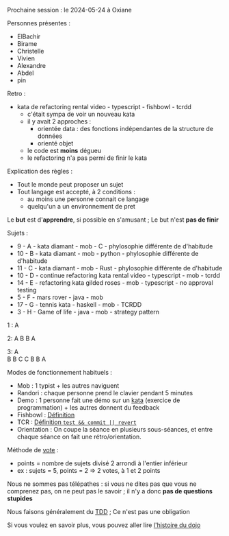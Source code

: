 Prochaine session : le 2024-05-24 à Oxiane

Personnes présentes :
- ElBachir
- Birame
- Christelle
- Vivien
- Alexandre
- Abdel
- pin

Retro :
- kata de refactoring rental video - typescript - fishbowl - tcrdd
  - c'était sympa de voir un nouveau kata
  - il y avait 2 approches :
    - orientée data : des fonctions indépendantes de la structure de données
    - orienté objet
  - le code est **moins** dégueu
  - le refactoring n'a pas permi de finir le kata

Explication des règles :
- Tout le monde peut proposer un sujet
- Tout langage est accepté, à 2 conditions :
  - au moins une personne connait ce langage
  - quelqu'un a un environnement de pret

Le **but** est d'**apprendre**, si possible en s'amusant ;
Le but n'est **pas de finir**

Sujets :
- 9 - A - kata diamant - mob - C - phylosophie différente de d'habitude
- 10 - B - kata diamant - mob - python - phylosophie différente de d'habitude
- 11 - C - kata diamant - mob - Rust - phylosophie différente de d'habitude
- 10 - D - continue refactoring kata rental video - typescript - mob - tcrdd
- 14 - E - refactoring kata gilded roses - mob - typescript - no approval testing
- 5 - F - mars rover - java - mob
- 17 - G - tennis kata - haskell - mob - TCRDD
- 3 - H - Game of life - java - mob - strategy pattern

1 :
A

2:
 A 
B B
 A 

3:
  A  
 B B 
C   C
 B B 
  A  

Modes de fonctionnement habituels :
- Mob : 1 typist + les autres naviguent
- Randori : chaque personne prend le clavier pendant 5 minutes
- Demo : 1 personne fait une démo sur un [kata] (exercice de programmation) + les autres donnent du feedback
- Fishbowl : [Définition][fishbowl]
- TCR : [Définition `test && commit || revert`][tcr]
- Orientation : On coupe la séance en plusieurs sous-séances,
  et entre chaque séance on fait une rétro/orientation.

Méthode de [vote] :
- points = nombre de sujets divisé 2 arrondi à l'entier inférieur
- ex : sujets = 5, points = 2 => 2 votes, à 1 et 2 points

Nous ne sommes pas télépathes :
si vous ne dites pas que vous ne comprenez pas, on ne peut pas le savoir ;
il n'y a donc **pas de questions stupides**

Nous faisons généralement du [TDD][test_driven_development] ;
Ce n'est pas une obligation

Si vous voulez en savoir plus, vous pouvez aller lire [l'histoire du dojo]

[kata]: https://web.archive.org/web/20040423023001/http://www.pragprog.com/pragdave/Practices/CodeKata.rdoc
[fishbowl]: https://en.wikipedia.org/wiki/Fishbowl_%28conversation%29
[tcr]: https://medium.com/@kentbeck_7670/test-commit-revert-870bbd756864
[vote]: https://emmanuelpaatz.com/dojosurvey
[test_driven_development]: https://fr.wikipedia.org/wiki/Test_driven_development
[l'histoire du dojo]: https://github.com/dojo-developpement-paris/dojo-developpement-paris.github.io/blob/main/history.md
